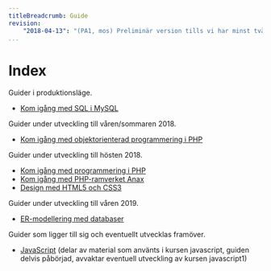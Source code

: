 ```yaml
---
titleBreadcrumb: Guide
revision:
    "2018-04-13": "(PA1, mos) Preliminär version tills vi har minst två guider i produktionsläge."
...
```

Index
===============================

Guider i produktionsläge.

* [Kom igång med SQL i MySQL](guide/kom-igang-med-sql-i-mysql)

Guider under utveckling till våren/sommaren 2018.

* [Kom igång med objektorienterad programmering i PHP](guide/kom-igang-med-objektorienterad-programmering-i-php)

Guider under utveckling till hösten 2018.

* [Kom igång med programmering i PHP](guide/kom-igang-med-programmering-i-php)
* [Kom igång med PHP-ramverket Anax](guide/kom-igang-med-php-ramverket-anax)
* [Design med HTML5 och CSS3](guide/design-med-html5-och-css3)

<!--
* Desinax tema och dess moduler
* Unit testing, function testing, CI
* -->

Guider under utveckling till våren 2019.

* [ER-modellering med databaser](guide/er-modellering-med-databaser)

Guider som ligger till sig och eventuellt utvecklas framöver.

* [JavaScript](guide/javascript) (delar av material som använts i kursen javascript, guiden delvis påbörjad, avvaktar eventuell utveckling av kursen javascript1)
